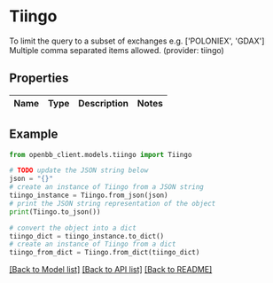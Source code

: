 # Tiingo

To limit the query to a subset of exchanges e.g. ['POLONIEX', 'GDAX'] Multiple comma separated items allowed. (provider: tiingo)

## Properties

Name | Type | Description | Notes
------------ | ------------- | ------------- | -------------

## Example

```python
from openbb_client.models.tiingo import Tiingo

# TODO update the JSON string below
json = "{}"
# create an instance of Tiingo from a JSON string
tiingo_instance = Tiingo.from_json(json)
# print the JSON string representation of the object
print(Tiingo.to_json())

# convert the object into a dict
tiingo_dict = tiingo_instance.to_dict()
# create an instance of Tiingo from a dict
tiingo_from_dict = Tiingo.from_dict(tiingo_dict)
```
[[Back to Model list]](../README.md#documentation-for-models) [[Back to API list]](../README.md#documentation-for-api-endpoints) [[Back to README]](../README.md)



